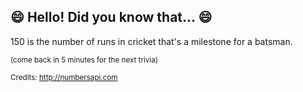 ## :smile: Hello! Did you know that... :smile:
150 is the number of runs in cricket that's a milestone for a batsman.

<sup>(come back in 5 minutes for the next trivia)</sup>


<sup>Credits: http://numbersapi.com</sup>
